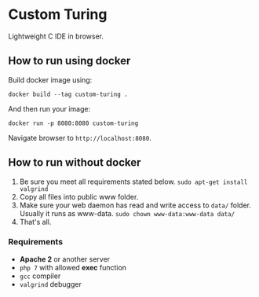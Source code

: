 # Custom Turing

Lightweight C IDE in browser.

## How to run using docker
Build docker image using:
```
docker build --tag custom-turing .
```

And then run your image:
```
docker run -p 8080:8080 custom-turing
```

Navigate browser to `http://localhost:8080`.

## How to run without docker
1. Be sure you meet all requirements stated below. `sudo apt-get install valgrind`
2. Copy all files into public www folder.
3. Make sure your web daemon has read and write access to `data/` folder. Usually it runs as www-data. `sudo chown www-data:www-data data/`
4. That's all.

### Requirements
- **Apache 2** or another server
- `php 7` with allowed **exec** function
- `gcc` compiler
- `valgrind` debugger

